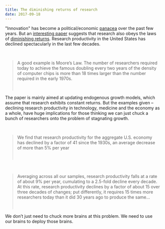 ```yaml
---
title: The diminishing returns of research
date: 2017-09-18
---
```


<!--kg-card-begin: html--><p>&quot;Innovation&quot; has become a political/economic <a href="https://www.innovation.gov.au/page/agenda">panacea</a> over the past few years. But an <a href="http://www.nber.org/papers/w23782?utm_campaign=ntw&amp;utm_medium=email&amp;utm_source=ntw">interesting paper</a> suggests that research also obeys the laws of <a href="https://www.britannica.com/topic/diminishing-returns">diminishing returns</a>. Research productivity in the United States has declined spectacularly in the last few decades.</p><br>
<blockquote>
<p>A good example is Moore&#8217;s Law. The number of researchers required today to achieve the famous doubling every two years of the density of computer chips is more than 18 times larger than the number required in the early 1970s.</p><br>
</blockquote>
<p>The paper is mainly aimed at updating endogenous growth models, which assume that research exhibits constant returns. But the examples given &#8211; declining research productivity in technology, medicine and the economy as a whole, have huge implications for those thinking we can just chuck a bunch of researchers onto the problem of stagnating growth.</p><br>
<blockquote>
<p>We find that research productivity for the aggregate U.S. economy has declined by a factor of 41 since the 1930s, an average decrease of more than 5% per year</p><br>
</blockquote>
<p><!----></p><br>
<blockquote>
<p>Averaging across all our samples, research productivity falls at a rate of about 9% per year, cumulating to a 2.5-fold decline every decade. At this rate, research productivity declines by a factor of about 15 over three decades of changes; put differently, it requires 15 times more researchers today than it did 30 years ago to produce the same&#8230;</p><br>
</blockquote>
<p>We don&#8217;t just need to chuck more brains at this problem. We need to use our brains to deploy those brains.</p><br>
<!--kg-card-end: html-->